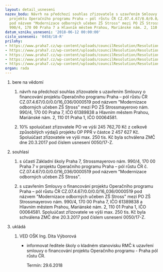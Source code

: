 ```yaml
---
layout: detail_usneseni
nazev_bodu: Návrh na předchozí souhlas zřizovatele s uzavřením Smlouvy o financování
  projektu Operačního programu Praha – pól růstu ČR CZ.07.4.67/0.0/0.0/16_036/0000519
  pod názvem "Modernizace odborných učeben ZŠ Stross" mezi PO ZŠ Strossmayerovo nám.
  990/4, 170 00 Praha 7 a Hlavním městem Prahou, Mariánské nám. 2, 110 01 Praha 1.
datum_vzniku_usneseni: '2018-06-12 00:00:00'
cislo_usneseni: '0458/18-R'
prilohy:
- https://www.praha7.cz/wp-content/uploads/councilResolution/Resolutions/29996/export/1_Duvodova_zprava~365306.doc
- https://www.praha7.cz/wp-content/uploads/councilResolution/Resolutions/29996/export/ZadostosouhlasspodpisemsmlouvyoFinancovaniprojektuModernizaceodbornychucebenZSStross~365305.pdf
- https://www.praha7.cz/wp-content/uploads/councilResolution/Resolutions/29996/export/SMLOUVAOFINANCOVANIPROJEKTU~365304.pdf
- https://www.praha7.cz/wp-content/uploads/councilResolution/Resolutions/29996/export/ZMCspoluucastnaprojektu~365303.pdf
- https://www.praha7.cz/wp-content/uploads/councilResolution/Resolutions/29996/export/export~366281.pdf
organ: rada
---
```

<ol id="urzList" class="urzList_view"><li class="urzClass1" id=""><span name="1">bere na vědomí</span><ol class="urzOlClass decimal "><li class="urzClass2" id="" style="text-align: left;"><span><p>návrh na předchozí souhlas zřizovatele s uzavřením Smlouvy o financování projektu Operačního programu Praha – pól růstu ČR CZ.07.4.67/0.0/0.0/16_036/0000519 pod názvem "Modernizace odborných učeben ZŠ Stross" mezi PO ZŠ Strossmayerovo nám. 990/4, 170 00 Praha 7, IČO 61389838 a Hlavním městem Prahou, Mariánské nám. 2, 110 01 Praha 1, IČO 00064581.</p></span></li><li class="urzClass2" id="" style="text-align: left;"><span><p>10% spoluúčast zřizovatele PO ve výši 245 762,70 Kč z celkově způsobilých výdajů projektu OP PPR v částce 2 457 627 Kč. Spoluúčast zřizovatele ve výši max. 250 tis. Kč byla schválena ZMČ dne 20.3.2017 pod číslem usnesení 0050/17-Z.<br></p></span></li></ol></li><li class="urzClass1" id=""><span name="26">souhlasí</span><ol class="urzOlClass decimal "><li class="urzClass2" id="" style="text-align: left;"><span><p>s účastí Základní školy Praha 7, Strossmayerovo nám. 990/4, 170 00 Praha 7 v projektu Operačního programu Praha – pól růstu ČR č. CZ.07.4.67/0.0/0.0/16_036/0000519 pod názvem "Modernizace odborných učeben ZŠ Stross".<br></p></span></li><li class="urzClass2" id="" style="text-align: left;"><span><p>s uzavřením Smlouvy o financování projektu Operačního programu Praha – pól růstu ČR CZ.07.4.67/0.0/0.0/16_036/0000519 pod názvem "Modernizace odborných učeben ZŠ Stross" mezi PO ZŠ Strossmayerovo nám. 990/4, 170 00 Praha 7, IČO&nbsp;61389838 a Hlavním městem Prahou, Mariánské nám. 2, 110 01 Praha 1, IČO 00064581. Spoluúčast zřizovatele ve výši max. 250 tis. Kč byla schválena ZMČ dne 20.3.2017 pod číslem usnesení 0050/17-Z.<br></p></span></li></ol></li><li class="urzClass1" id="urzUkoly"><span name="1">ukládá</span><ol class="urzOlClass"><li class="urzClass2"><span><p>VED OŠK Ing. Dita Výborová</p></span><ul class="urzUlClass"><li class="urzClass3"><span><p>informovat ředitele školy o kladném stanovisku RMČ k uzavření smlouvy o financování projektu Operačního programu - Praha pól růstu ČR.</p></span><span class="urzUkolTermin">  Termín:&nbsp;29.6.2018</span></li></ul></li></ol></li></ol>